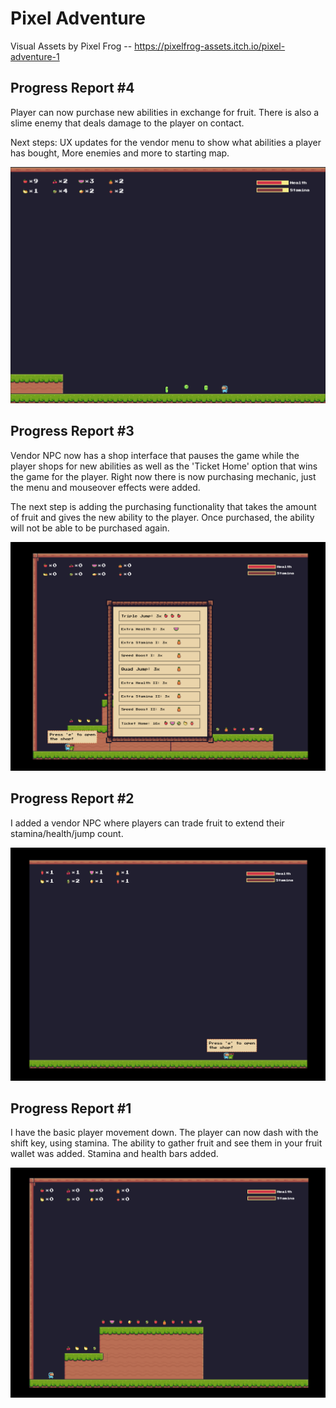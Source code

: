 # Pixel Adventure

Visual Assets by Pixel Frog -- https://pixelfrog-assets.itch.io/pixel-adventure-1

## Progress Report #4

Player can now purchase new abilities in exchange for fruit. There is also a slime enemy that deals damage to the player on contact.

Next steps: UX updates for the vendor menu to show what abilities a player has bought, More enemies and more to starting map.

![Fourth Screenshot](/pics/fourth-screenshot.png)


## Progress Report #3

Vendor NPC now has a shop interface that pauses the game while the player shops for new abilities as well as the 'Ticket Home' option that wins the game for the player.
Right now there is now purchasing mechanic, just the menu and mouseover effects were added.

The next step is adding the purchasing functionality that takes the amount of fruit and gives the new ability to the player. Once purchased, the ability will not be able to be purchased again.

![Third Screenshot](/pics/third-screenshot.png)


## Progress Report #2

I added a vendor NPC where players can trade fruit to extend their stamina/health/jump count.

![Second Screenshot](/pics/second-screenshot.png)

## Progress Report #1

I have the basic player movement down.
The player can now dash with the shift key, using stamina.
The ability to gather fruit and see them in your fruit wallet was added.
Stamina and health bars added.

![First Screenshot](/pics/first-screenshot.png)
